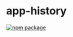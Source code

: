# app-history 

[![npm package][npm-badge]][npm]

[npm-badge]: https://img.shields.io/npm/v/app-history.svg?style=for-the-badge
[npm]: https://www.npmjs.org/package/app-history
